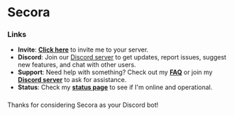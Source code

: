# Secora

### Links
 - **Invite**: **[Click here](https://secorabot.xyz/invite)** to invite me to your server.
 - **Discord**: Join our [Discord server](https://discord.gg/bVf6uQcuyx) to get updates, report issues, suggest new features, and chat with other users.
 - **Support**: Need help with something? Check out my **[FAQ](https://secorabot.xyz/)** or join my **[Discord server](https://discord.gg/bVf6uQcuyx)** to ask for assistance.
 - **Status**: Check my **[status page](https://status.secorabot.xyz)** to see if I'm online and operational.

###

Thanks for considering Secora as your Discord bot!
